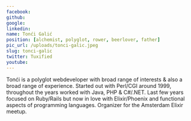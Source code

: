 ```yaml
---
facebook: 
github: 
google: 
linkedin: 
name: Tonći Galić
position: [alchemist, polyglot, rower, beerlover, father]
pic_url: /uploads/tonci-galic.jpeg
slug: tonci-galic
twitter: Tuxified
youtube: 
---
```

<p>Tonći is a polyglot webdeveloper with broad range of interests &amp; also a broad range of experience. Started out with Perl/CGI around 1999, throughout the years worked with Java, PHP &amp; C#/.NET. Last few years focused on Ruby/Rails but now in love with Elixir/Phoenix and functional aspects of programming languages. Organizer for the Amsterdam Elixir meetup.</p>
